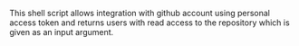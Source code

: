 This shell script allows integration with github account using personal access token and returns users with read access to the repository which is given as an input argument.
